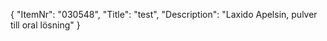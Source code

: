 {
  "ItemNr": "030548",
  "Title": "test",
  "Description": "Laxido Apelsin, pulver till oral lösning"
}
